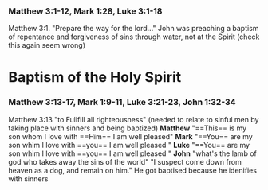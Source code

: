 ### Matthew 3:1-12, Mark 1:28, Luke 3:1-18
Matthew 3:1. "Prepare the way for the lord..."
John was preaching a baptism of repentance and forgiveness of sins through water, not at the Spirit (check this again seem wrong)

# Baptism of the Holy Spirit
### Matthew 3:13-17,  Mark 1:9-11, Luke 3:21-23, John 1:32-34

Matthew 3:13 "to Fullfill all righteousness" (needed to relate to sinful men by taking place with sinners and being baptized)
**Matthew** "==This== is my son whom I love with ==Him== I am well pleased"
**Mark** "==You== are my son whim I love with ==you== I am well pleased "
**Luke** "==You== are my son whim I love with ==you== I am well pleased "
**John** "what's the lamb of god who takes away the sins of the world"
      "I suspect come down from heaven as a dog, and remain on him."
He got baptised because he idenifies with sinners 